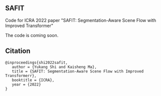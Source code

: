 ## SAFIT

Code for ICRA 2022 paper "SAFIT: Segmentation-Aware Scene Flow with Improved Transformer"

The code is coming soon.

## Citation
```
@inproceedings{shi2022safit,
   author = {Yukang Shi and Kaisheng Ma},
   title = {SAFIT: Segmentation-Aware Scene Flow with Improved Transformerr},
   booktitle = {ICRA},
   year = {2022}    
}
```

